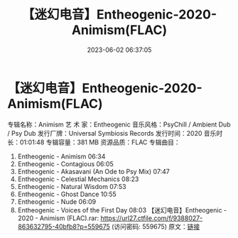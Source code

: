 ﻿---
title: 【迷幻电音】Entheogenic-2020-Animism(FLAC)
date: 2023-06-02 06:37:05
categories: 古典音乐、新世纪、纯音雅乐
tags: 纯音雅乐
---
# 【迷幻电音】Entheogenic-2020-Animism(FLAC)

专辑名称：Animism
艺 术 家：Entheogenic
音乐风格：PsyChill / Ambient Dub / Psy Dub
发行厂牌：Universal Symbiosis Records
发行时间：2020
音乐时长：01:01:48
专辑容量：381 MB
资源品质：FLAC
专辑曲目：
01. Entheogenic - Animism 06:34
02. Entheogenic - Contagious 06:05
03. Entheogenic - Akasavani (An Ode to Psy Mix) 07:47
04. Entheogenic - Celestial Mechanics 08:23
05. Entheogenic - Natural Wisdom 07:53
06. Entheogenic - Ghost Dance 10:55
07. Entheogenic - Nude 06:09
08. Entheogenic - Voices of the First Day 08:03
【迷幻电音】Entheogenic - 2020 - Animism (FLAC).rar: https://url27.ctfile.com/f/9388027-863632795-40bfb8?p=559675
(访问密码: 559675)
原文：[链接](https://blog.sina.com.cn/s/blog_1647c7e760103125d.html)